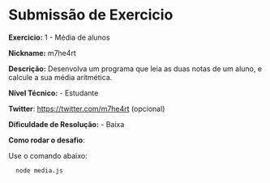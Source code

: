 # Submissão de Exercicio

**Exercicio:** 1 - Média de alunos

**Nickname:** m7he4rt

**Descrição:** Desenvolva um programa que leia as duas notas de um aluno, e calcule a sua média aritmética.

**Nível Técnico:** - Estudante

**Twitter**: https://twitter.com/m7he4rt (opcional)

**Dificuldade de Resolução:** - Baixa

**Como rodar o desafio**: 

Use o comando abaixo: 
```bash
  node media.js
```